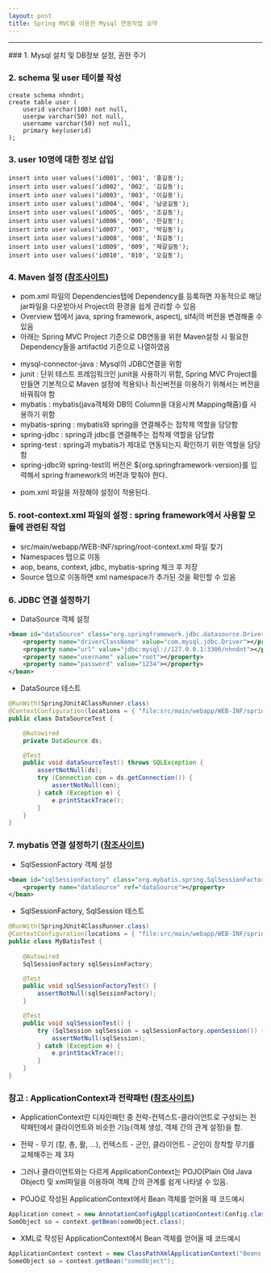 ```yaml
---
layout: post
title: Spring MVC를 이용한 Mysql 연동작업 요약
---
```

<hr>
### 1. Mysql 설치 및 DB정보 설정, 권한 주기

### 2. schema 및 user 테이블 작성
```mysql
create schema nhndnt;
create table user (
	userid varchar(100) not null,
	userpw varchar(50) not null,
	username varchar(50) not null,
	primary key(userid)
);
```

### 3. user 10명에 대한 정보 삽입
```mysql
insert into user values('id001', '001', '홍길동');
insert into user values('id002', '002', '김길동');
insert into user values('id003', '003', '이길동');
insert into user values('id004', '004', '남궁길동');
insert into user values('id005', '005', '조길동');
insert into user values('id006', '006', '한길동');
insert into user values('id007', '007', '박길동');
insert into user values('id008', '008', '최길동');
insert into user values('id009', '009', '제갈길동');
insert into user values('id010', '010', '오길동');
```

### 4. Maven 설정 ([참조사이트](http://mavenrepository.com/))
* pom.xml 파일의 Dependencies탭에 Dependency를 등록하면 자동적으로 해당 jar파일을 다운받아서 Project의 환경을 쉽게 관리할 수 있음
* Overview 탭에서 java, spring framework, aspectj, slf4j의 버전을 변경해줄 수 있음
* 아래는 Spring MVC Project 기준으로 DB연동을 위한 Maven설정 시 필요한 Dependency들을 artifactId 기준으로 나열하였음
- mysql-connector-java : Mysql의 JDBC연결을 위함
- junit : 단위 테스트 프레임워크인 junit을 사용하기 위함, Spring MVC Project를 만들면 기본적으로 Maven 설정에 적용되나 최신버전을 이용하기 위해서는 버전을 바꿔줘야 함
- mybatis : mybatis(java객체와 DB의 Column을 대응시켜 Mapping해줌)를 사용하기 위함
- mybatis-spring : mybatis와 spring을 연결해주는 접착제 역할을 담당함
- spring-jdbc : spring과 jdbc를 연결해주는 접착제 역할을 담당함
- spring-test : spring과 mybatis가 제대로 연동되는지 확인하기 위한 역할을 담당함
- spring-jdbc와 spring-test의 버전은 ${org.springframework-version}를 입력해서 spring framework의 버전과 맞춰야 한다.
* pom.xml 파일을 저장해야 설정이 적용된다.

### 5. root-context.xml 파일의 설정 : spring framework에서 사용할 모듈에 관련된 작업
* src/main/webapp/WEB-INF/spring/root-context.xml 파일 찾기
* Namespaces 탭으로 이동
* aop, beans, context, jdbc, mybatis-spring 체크 후 저장
* Source 탭으로 이동하면 xml namespace가 추가된 것을 확인할 수 있음

### 6. JDBC 연결 설정하기
* DataSource 객체 설정

```xml
<bean id="dataSource" class="org.springframework.jdbc.datasource.DriverManagerDataSource">
	<property name="driverClassName" value="com.mysql.jdbc.Driver"></property>
	<property name="url" value="jdbc:mysql://127.0.0.1:3306/nhndnt"></property>
	<property name="username" value="root"></property>
	<property name="password" value="1234"></property>
</bean>
```

* DataSource 테스트

```java
@RunWith(SpringJUnit4ClassRunner.class)
@ContextConfiguration(locations = { "file:src/main/webapp/WEB-INF/spring/**/*.xml" })
public class DataSourceTest {

	@Autowired
	private DataSource ds;

	@Test
	public void dataSourceTest() throws SQLException {
		assertNotNull(ds);
		try (Connection con = ds.getConnection()) {
			assertNotNull(con);
		} catch (Exception e) {
			e.printStackTrace();
		}
	}
}
```

### 7. mybatis 연결 설정하기 ([참조사이트](http://www.mybatis.org/mybatis-3/ko/))
* SqlSessionFactory 객체 설정

```xml
<bean id="sqlSessionFactory" class="org.mybatis.spring.SqlSessionFactoryBean">
	<property name="dataSource" ref="dataSource"></property>
</bean>
```

* SqlSessionFactory, SqlSession 테스트

```java
@RunWith(SpringJUnit4ClassRunner.class)
@ContextConfiguration(locations = { "file:src/main/webapp/WEB-INF/spring/**/*.xml" })
public class MyBatisTest {
	
	@Autowired
	SqlSessionFactory sqlSessionFactory;

	@Test
	public void sqlSessionFactoryTest() {
		assertNotNull(sqlSessionFactory);
	}

	@Test
	public void sqlSessionTest() {
		try (SqlSession sqlSession = sqlSessionFactory.openSession()) {
			assertNotNull(sqlSession);
		} catch (Exception e) {
			e.printStackTrace();
		}
	}
}
```


### 참고 : ApplicationContext과 전략패턴 ([참조사이트](http://hmkcode.com/spring-configuration-xml-annotation-java/))
* ApplicationContext란 디자인패턴 중 전략-컨텍스트-클라이언트로 구성되는 전략패턴에서 클라이언트와 비슷한 기능(객체 생성, 객체 간의 관계 설정)을 함.
* 전략 - 무기 (칼, 총, 활, …), 컨텍스트 - 군인, 클라이언트 - 군인이 장착할 무기를 교체해주는 제 3자
* 그러나 클라이언트와는 다르게 ApplicationContext는 POJO(Plain Old Java Object) 및 xml파일을 이용하여 객체 간의 관계를 쉽게 나타낼 수 있음.

* POJO로 작성된 ApplicationContext에서 Bean 객체를 얻어올 때 코드예시

```java
Application conext = new AnnotationConfigApplicationContext(Config.class);
SomObject so = context.getBean(someObject.class);
```

* XML로 작성된 ApplicationContext에서 Bean 객체를 얻어올 때 코드예시

```java
ApplicationContext context = new ClassPathXmlApplicationContext("Beans.xml");
SomeObject so = context.getBean("someObject");
```
